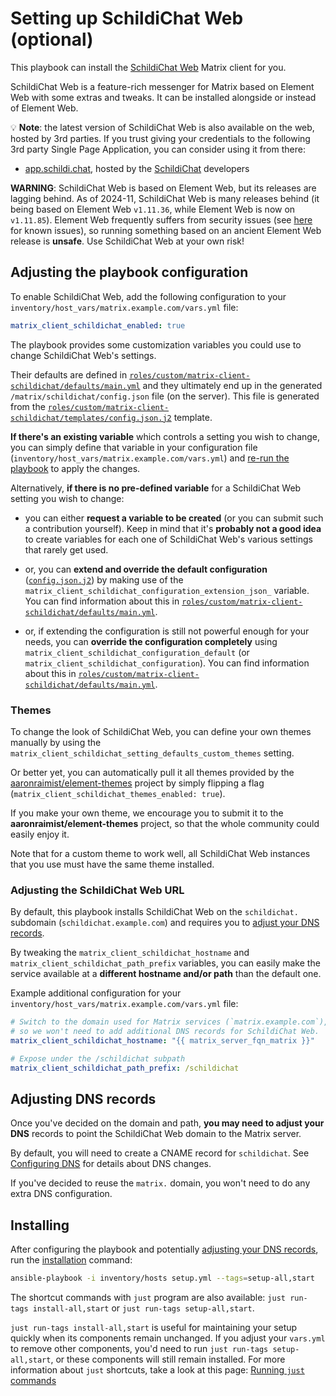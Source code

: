 # Setting up SchildiChat Web (optional)

This playbook can install the [SchildiChat Web](https://github.com/SchildiChat/schildichat-desktop) Matrix client for you.

SchildiChat Web is a feature-rich messenger for Matrix based on Element Web with some extras and tweaks. It can be installed alongside or instead of Element Web.

💡 **Note**: the latest version of SchildiChat Web is also available on the web, hosted by 3rd parties. If you trust giving your credentials to the following 3rd party Single Page Application, you can consider using it from there:

- [app.schildi.chat](https://app.schildi.chat/), hosted by the [SchildiChat](https://schildi.chat/) developers

**WARNING**: SchildiChat Web is based on Element Web, but its releases are lagging behind. As of 2024-11, SchildiChat Web is many releases behind (it being based on Element Web `v1.11.36`, while Element Web is now on `v1.11.85`). Element Web frequently suffers from security issues (see [here](https://github.com/element-hq/element-web/security) for known issues), so running something based on an ancient Element Web release is **unsafe**. Use SchildiChat Web at your own risk!

## Adjusting the playbook configuration

To enable SchildiChat Web, add the following configuration to your `inventory/host_vars/matrix.example.com/vars.yml` file:

```yaml
matrix_client_schildichat_enabled: true
```

The playbook provides some customization variables you could use to change SchildiChat Web's settings.

Their defaults are defined in [`roles/custom/matrix-client-schildichat/defaults/main.yml`](../roles/custom/matrix-client-schildichat/defaults/main.yml) and they ultimately end up in the generated `/matrix/schildichat/config.json` file (on the server). This file is generated from the [`roles/custom/matrix-client-schildichat/templates/config.json.j2`](../roles/custom/matrix-client-schildichat/templates/config.json.j2) template.

**If there's an existing variable** which controls a setting you wish to change, you can simply define that variable in your configuration file (`inventory/host_vars/matrix.example.com/vars.yml`) and [re-run the playbook](installing.md) to apply the changes.

Alternatively, **if there is no pre-defined variable** for a SchildiChat Web setting you wish to change:

- you can either **request a variable to be created** (or you can submit such a contribution yourself). Keep in mind that it's **probably not a good idea** to create variables for each one of SchildiChat Web's various settings that rarely get used.

- or, you can **extend and override the default configuration** ([`config.json.j2`](../roles/custom/matrix-client-schildichat/templates/config.json.j2)) by making use of the `matrix_client_schildichat_configuration_extension_json_` variable. You can find information about this in [`roles/custom/matrix-client-schildichat/defaults/main.yml`](../roles/custom/matrix-client-schildichat/defaults/main.yml).

- or, if extending the configuration is still not powerful enough for your needs, you can **override the configuration completely** using `matrix_client_schildichat_configuration_default` (or `matrix_client_schildichat_configuration`). You can find information about this in [`roles/custom/matrix-client-schildichat/defaults/main.yml`](../roles/custom/matrix-client-schildichat/defaults/main.yml).

### Themes

To change the look of SchildiChat Web, you can define your own themes manually by using the `matrix_client_schildichat_setting_defaults_custom_themes` setting.

Or better yet, you can automatically pull it all themes provided by the [aaronraimist/element-themes](https://github.com/aaronraimist/element-themes) project by simply flipping a flag (`matrix_client_schildichat_themes_enabled: true`).

If you make your own theme, we encourage you to submit it to the **aaronraimist/element-themes** project, so that the whole community could easily enjoy it.

Note that for a custom theme to work well, all SchildiChat Web instances that you use must have the same theme installed.

### Adjusting the SchildiChat Web URL

By default, this playbook installs SchildiChat Web on the `schildichat.` subdomain (`schildichat.example.com`) and requires you to [adjust your DNS records](#adjusting-dns-records).

By tweaking the `matrix_client_schildichat_hostname` and `matrix_client_schildichat_path_prefix` variables, you can easily make the service available at a **different hostname and/or path** than the default one.

Example additional configuration for your `inventory/host_vars/matrix.example.com/vars.yml` file:

```yaml
# Switch to the domain used for Matrix services (`matrix.example.com`),
# so we won't need to add additional DNS records for SchildiChat Web.
matrix_client_schildichat_hostname: "{{ matrix_server_fqn_matrix }}"

# Expose under the /schildichat subpath
matrix_client_schildichat_path_prefix: /schildichat
```

## Adjusting DNS records

Once you've decided on the domain and path, **you may need to adjust your DNS** records to point the SchildiChat Web domain to the Matrix server.

By default, you will need to create a CNAME record for `schildichat`. See [Configuring DNS](configuring-dns.md) for details about DNS changes.

If you've decided to reuse the `matrix.` domain, you won't need to do any extra DNS configuration.

## Installing

After configuring the playbook and potentially [adjusting your DNS records](#adjusting-dns-records), run the [installation](installing.md) command:

<!-- NOTE: let this conservative command run (instead of install-all) to make it clear that failure of the command means something is clearly broken. -->
```sh
ansible-playbook -i inventory/hosts setup.yml --tags=setup-all,start
```

The shortcut commands with `just` program are also available: `just run-tags install-all,start` or `just run-tags setup-all,start`.

`just run-tags install-all,start` is useful for maintaining your setup quickly when its components remain unchanged. If you adjust your `vars.yml` to remove other components, you'd need to run `just run-tags setup-all,start`, or these components will still remain installed. For more information about `just` shortcuts, take a look at this page: [Running `just` commands](just.md)
